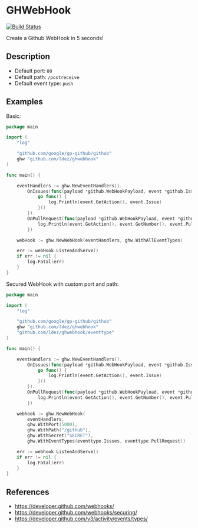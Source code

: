 # GHWebHook

[![Build Status](https://travis-ci.org/ldez/ghwebhook.svg?branch=master)](https://travis-ci.org/ldez/ghwebhook)

Create a Github WebHook in 5 seconds!

## Description

- Default port: `80`
- Default path: `/postreceive`
- Default event type: `push`

## Examples

Basic:
```go
package main

import (
	"log"

	"github.com/google/go-github/github"
	ghw "github.com/ldez/ghwebhook"
)

func main() {

	eventHandlers := ghw.NewEventHandlers().
		OnIssues(func(payload *github.WebHookPayload, event *github.IssuesEvent) {
			go func() {
				log.Println(event.GetAction(), event.Issue)
			}()
		}).
		OnPullRequest(func(payload *github.WebHookPayload, event *github.PullRequestEvent) {
			log.Println(event.GetAction(), event.GetNumber(), event.PullRequest)
		})

	webHook := ghw.NewWebHook(eventHandlers, ghw.WithAllEventTypes)

	err := webHook.ListenAndServe()
	if err != nil {
		log.Fatal(err)
	}
}
```

Secured WebHook with custom port and path:

```go
package main

import (
	"log"

	"github.com/google/go-github/github"
	ghw "github.com/ldez/ghwebhook"
	"github.com/ldez/ghwebhook/eventtype"
)

func main() {

	eventHandlers := ghw.NewEventHandlers().
		OnIssues(func(payload *github.WebHookPayload, event *github.IssuesEvent) {
			go func() {
				log.Println(event.GetAction(), event.Issue)
			}()
		}).
		OnPullRequest(func(payload *github.WebHookPayload, event *github.PullRequestEvent) {
			log.Println(event.GetAction(), event.GetNumber(), event.PullRequest)
		})

	webhook := ghw.NewWebHook(
		eventHandlers,
		ghw.WithPort(5000),
		ghw.WithPath("/github"),
		ghw.WithSecret("SECRET"),
		ghw.WithEventTypes(eventtype.Issues, eventtype.PullRequest))

	err := webhook.ListenAndServe()
	if err != nil {
		log.Fatal(err)
	}
}
```

## References

- https://developer.github.com/webhooks/
- https://developer.github.com/webhooks/securing/
- https://developer.github.com/v3/activity/events/types/
